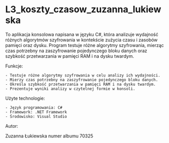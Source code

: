 # L3_koszty_czasow_zuzanna_lukiewska

To aplikacja konsolowa napisana w języku C#, która analizuje wydajność różnych algorytmów szyfrowania w kontekście zużycia czasu i zasobów pamięci oraz dysku. Program testuje różne algorytmy szyfrowania, mierząc czas potrzebny na zaszyfrowanie pojedynczego bloku danych oraz szybkość przetwarzania w pamięci RAM i na dysku twardym.

Funkcje:

    - Testuje różne algorytmy szyfrowania w celu analizy ich wydajności.
    - Mierzy czas potrzebny na zaszyfrowanie pojedynczego bloku danych.
    - Określa szybkość przetwarzania w pamięci RAM i na dysku twardym.
    - Prezentuje wyniki analizy w czytelnej formie w konsoli.

Użyte technologie:

    - Język programowania: C#
    - Framework: .NET Framework
    - Środowisko: Visual Studio

Autor:

Zuzanna Łukiewska numer albumu 70325
